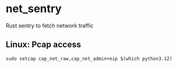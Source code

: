 # net_sentry
Rust sentry to fetch network traffic

## Linux: Pcap access
```
sudo setcap cap_net_raw,cap_net_admin+eip $(which python3.12)
```
